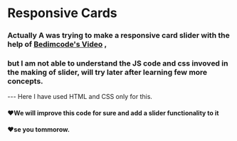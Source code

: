 # Responsive Cards
### Actually A was trying to make a responsive card slider with the help of [Bedimcode's Video](https://youtu.be/b71OeOAEQrQ) , 
### but I am not able to understand the JS code and css invoved in the making of slider, will try later after learning few more concepts.
--- Here I have used HTML and CSS only for this.
#### ❤️We will improve this code for sure and add a slider functionality to it 
#### ❤️se you tommorow.
